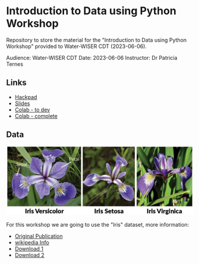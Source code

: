 # Introduction to Data using Python Workshop

Repository to store the material for the "Introduction to Data using Python Workshop"  provided to Water-WISER CDT (2023-06-06).

Audience: Water-WISER CDT
Date: 2023-06-06
Instructor: Dr Patricia Ternes

## Links

- [Hackpad](https://hackmd.io/@research-computing-leeds/water-wiser-2023)
- [Slides](https://slides.com/patriciaternes/water-wiser-2023)
- [Colab - to dev](https://colab.research.google.com/github/patricia-ternes/water-wiser-2023/blob/main/notebooks/data-python_working.ipynb)
- [Colab - complete](https://colab.research.google.com/github/patricia-ternes/water-wiser-2023/blob/main/notebooks/data-python.ipynb)

## Data

![Iris Images](reports/figures/iris.png)

For this workshop we are going to use the "Iris" dataset, more information:

- [Original Publication](https://archive.ics.uci.edu/ml/datasets/iris)
- [wikipedia Info](https://en.wikipedia.org/wiki/Iris_flower_data_set)
- [Download 1](https://raw.githubusercontent.com/patricia-ternes/water-wiser-2023/main/data/raw/iris1.csv)
- [Download 2](https://raw.githubusercontent.com/patricia-ternes/water-wiser-2023/main/data/raw/iris2.csv)
